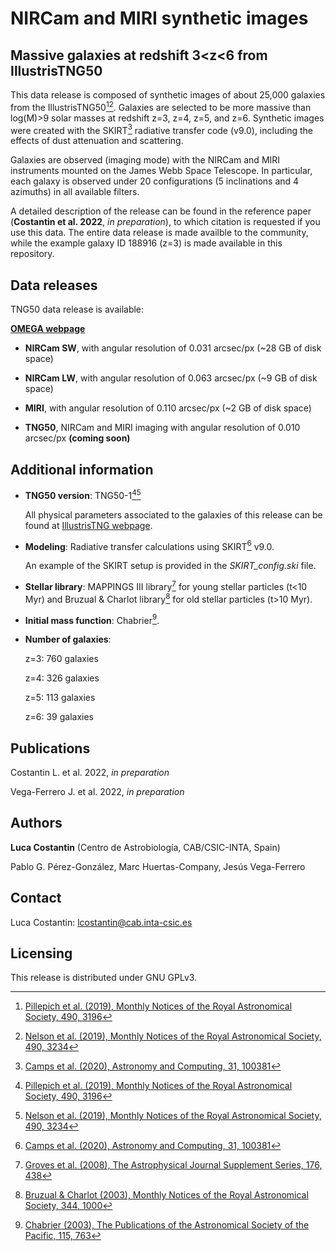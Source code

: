 # NIRCam and MIRI synthetic images

## Massive galaxies at redshift 3<z<6 from IllustrisTNG50

This data release is composed of synthetic images of about 25,000 galaxies from the IllustrisTNG50[^1][^2]. Galaxies are selected to be more massive than log(M)>9 solar masses at redshift z=3, z=4, z=5, and z=6. Synthetic images were created with the SKIRT[^3] radiative transfer code (v9.0), including the effects of dust attenuation and scattering. 

Galaxies are observed (imaging mode) with the NIRCam and MIRI instruments mounted on the James Webb Space Telescope. In particular, each galaxy is observed under 20 configurations (5 inclinations and 4 azimuths) in all available filters. 

A detailed description of the release can be found in the reference paper (**Costantin et al. 2022**, *in preparation*), to which citation is requested if you use this data. The entire data release is made availble to the community, while the example galaxy ID 188916 (z=3) is made available in this repository.
 
## Data releases

TNG50 data release is available: 

**[OMEGA webpage](https://www.lucacostantin.com/OMEGA)** 

* **NIRCam SW**, with angular resolution of 0.031 arcsec/px (~28 GB of disk space)

* **NIRCam LW**, with angular resolution of 0.063 arcsec/px (~9 GB of disk space)

* **MIRI**, with angular resolution of 0.110 arcsec/px (~2 GB of disk space)

* **TNG50**, NIRCam and MIRI imaging with angular resolution of 0.010 arcsec/px **(coming soon)**


## Additional information

* **TNG50 version**: TNG50-1[^1][^2]

   All physical parameters associated to the galaxies of this release can be found at [IllustrisTNG webpage](https://www.tng-project.org/data/docs/specifications/).

* **Modeling**: Radiative transfer calculations using SKIRT[^3] v9.0.   
   
   An example of the SKIRT setup is provided in the *SKIRT_config.ski* file.

* **Stellar library**: MAPPINGS III library[^4] for young stellar particles (t<10 Myr) and Bruzual & Charlot library[^5] for old stellar particles (t>10 Myr).

* **Initial mass function**: Chabrier[^6].

* **Number of galaxies**:

   z=3: 760 galaxies

   z=4: 326 galaxies

   z=5: 113 galaxies

   z=6: 39 galaxies
## Publications

Costantin L. et al. 2022, *in preparation*

Vega-Ferrero J. et al. 2022, *in preparation*

## Authors

**Luca Costantin** (Centro de Astrobiología, CAB/CSIC-INTA, Spain)

Pablo G. Pérez-González, Marc Huertas-Company, Jesús Vega-Ferrero
 
## Contact

Luca Costantin: lcostantin@cab.inta-csic.es

## Licensing

This release is distributed under GNU GPLv3.

[^1]: [Pillepich et al. (2019), Monthly Notices of the Royal Astronomical Society, 490, 3196](https://ui.adsabs.harvard.edu/abs/2019MNRAS.490.3196P/abstract)
[^2]: [Nelson et al. (2019), Monthly Notices of the Royal Astronomical Society, 490, 3234](https://ui.adsabs.harvard.edu/abs/2019MNRAS.490.3234N/abstract)
[^3]: [Camps et al. (2020), Astronomy and Computing, 31, 100381](https://ui.adsabs.harvard.edu/abs/2020A%26C....3100381C/abstract)
[^4]: [Groves et al. (2008), The Astrophysical Journal Supplement Series, 176, 438](https://ui.adsabs.harvard.edu/abs/2008ApJS..176..438G/abstract)
[^5]: [Bruzual & Charlot (2003), Monthly Notices of the Royal Astronomical Society, 344, 1000](https://ui.adsabs.harvard.edu/abs/2003MNRAS.344.1000B/abstract)
[^6]: [Chabrier (2003), The Publications of the Astronomical Society of the Pacific, 115, 763](https://ui.adsabs.harvard.edu/abs/2003PASP..115..763C/abstract)
